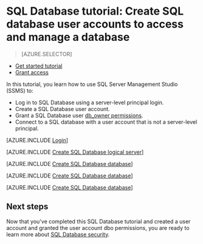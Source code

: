 <properties
	pageTitle="SQL Database tutorial: Getting Started with Security"
	description="Learn how to create user accounts to access and to manage a database."
	keywords=""
	services="sql-database"
	documentationCenter=""
	authors="CarlRabeler"
	manager="jhubbard"
	editor=""/>


<tags
	ms.service="sql-database"
	ms.workload="data-management"
	ms.tgt_pltfrm="na"
	ms.devlang="na"
	ms.topic="hero-article"
	ms.date="08/17/2016"
	ms.author="carlrab"/>

# SQL Database tutorial: Create SQL database user accounts to access and manage a database


> [AZURE.SELECTOR]
- [Get started tutorial](sql-database-get-started-security.md)
- [Grant access](sql-database-manage-logins.md)

In this tutorial, you learn how to use SQL Server Management Studio (SSMS) to:

- Log in to SQL Database using a server-level principal login.
- Create a SQL Database user account.
- Grant a SQL Database user [db_owner permissions](https://msdn.microsoft.com/library/ms189121.aspx#Anchor_0).
- Connect to a SQL database with a user account that is not a server-level principal.

[AZURE.INCLUDE [Login](../../includes/azure-getting-started-portal-login.md)]


[AZURE.INCLUDE [Create SQL Database logical server](../../includes/sql-database-sql-server-management-studio-connect-server-principal.md)]


[AZURE.INCLUDE [Create SQL Database database](../../includes/sql-database-create-new-database-user.md)]


[AZURE.INCLUDE [Create SQL Database database](../../includes/sql-database-grant-database-user-dbo-permissions.md)]


[AZURE.INCLUDE [Create SQL Database database](../../includes/sql-database-sql-server-management-studio-connect-user.md)]


## Next steps
Now that you've completed this SQL Database tutorial and created a user account and granted the user account dbo permissions, you are ready to learn more about 
[SQL Database security](sql-database-manage-logins.md).


